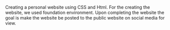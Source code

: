 Creating a personal website using CSS and Html. For the creating the website, we used foundation environment. Upon completing the website the goal is make the website be posted to the public website on social media for view.
